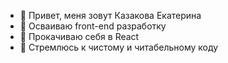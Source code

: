 - 👋 Привет, меня зовут Казакова Екатерина
- 👀 Осваиваю front-end разработку
- 🌱 Прокачиваю себя в React
- 💞️ Стремлюсь к чистому и читабельному коду


<!---
catyakaz/catyakaz is a ✨ special ✨ repository because its `README.md` (this file) appears on your GitHub profile.
You can click the Preview link to take a look at your changes.
--->
